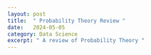 ```yaml
---
layout: post
title:  " Probability Theory Review "
date:   2024-05-05
category: Data Science 
excerpt: " A review of Probability Theory "  
---  
```



